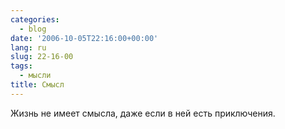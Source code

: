 ```yaml
---
categories:
  - blog
date: '2006-10-05T22:16:00+00:00'
lang: ru
slug: 22-16-00
tags:
  - мысли
title: Смысл
---
```




Жизнь не имеет смысла, даже если в ней есть приключения.
